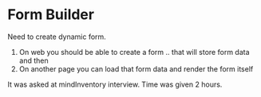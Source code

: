 # Form Builder

Need to create dynamic form.

1. On web you should be able to create a form .. that will store form data and then
2. On another page you can load that form data and render the form itself

It was asked at mindInventory interview. Time was given 2 hours.

